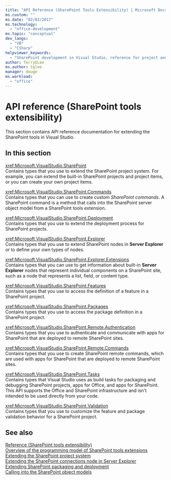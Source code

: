 ```yaml
---
title: "API Reference (SharePoint Tools Extensibility) | Microsoft Docs"
ms.custom: ""
ms.date: "02/02/2017"
ms.technology: 
  - "office-development"
ms.topic: "conceptual"
dev_langs: 
  - "VB"
  - "CSharp"
helpviewer_keywords: 
  - "SharePoint development in Visual Studio, reference for project and tools extensibility"
author: TerryGLee
ms.author: tglee
manager: douge
ms.workload: 
  - "office"
---
```

# API reference (SharePoint tools extensibility)
  This section contains API reference documentation for extending the SharePoint tools in Visual Studio.  
  
## In this section
 <xref:Microsoft.VisualStudio.SharePoint>  
 Contains types that you use to extend the SharePoint project system. For example, you can extend the built-in SharePoint projects and project items, or you can create your own project items.  
  
 <xref:Microsoft.VisualStudio.SharePoint.Commands>  
 Contains types that you can use to create custom *SharePoint commands*. A SharePoint command is a method that calls into the SharePoint server object model from a SharePoint tools extension.  
  
 <xref:Microsoft.VisualStudio.SharePoint.Deployment>  
 Contains types that you use to extend the deployment process for SharePoint projects.  
  
 <xref:Microsoft.VisualStudio.SharePoint.Explorer>  
 Contains types that you use to extend SharePoint nodes in **Server Explorer** or to define your own types of nodes.  
  
 <xref:Microsoft.VisualStudio.SharePoint.Explorer.Extensions>  
 Contains types that you can use to get information about built-in **Server Explorer** nodes that represent individual components on a SharePoint site, such as a node that represents a list, field, or content type.  
  
 <xref:Microsoft.VisualStudio.SharePoint.Features>  
 Contains types that you use to access the definition of a feature in a SharePoint project.  
  
 <xref:Microsoft.VisualStudio.SharePoint.Packages>  
 Contains types that you use to access the package definition in a SharePoint project.  
  
 <xref:Microsoft.VisualStudio.SharePoint.Remote.Authentication>  
 Contains types that you use to authenticate and communicate with apps for SharePoint that are deployed to remote SharePoint sites.  
  
 <xref:Microsoft.VisualStudio.SharePoint.Remote.Commands>  
 Contains types that you use to create SharePoint remote commands, which are used with apps for SharePoint that are deployed to remote SharePoint sites.  
  
 <xref:Microsoft.VisualStudio.SharePoint.Tasks>  
 Contains types that Visual Studio uses as build tasks for packaging and debugging SharePoint projects, apps for Office, and apps for SharePoint. This API supports the Office and SharePoint infrastructure and isn't intended to be used directly from your code.  
  
 <xref:Microsoft.VisualStudio.SharePoint.Validation>  
 Contains types that you use to customize the feature and package validation behavior for a SharePoint project.  
  
## See also
 [Reference &#40;SharePoint tools extensibility&#41;](../sharepoint/reference-sharepoint-tools-extensibility.md)   
 [Overview of the programming model of SharePoint tools extensions](../sharepoint/overview-of-the-programming-model-of-sharepoint-tools-extensions.md)   
 [Extending the SharePoint project system](../sharepoint/extending-the-sharepoint-project-system.md)   
 [Extending the SharePoint connections node in Server Explorer](../sharepoint/extending-the-sharepoint-connections-node-in-server-explorer.md)   
 [Extending SharePoint packaging and deployment](../sharepoint/extending-sharepoint-packaging-and-deployment.md)   
 [Calling into the SharePoint object models](../sharepoint/calling-into-the-sharepoint-object-models.md)  
  
